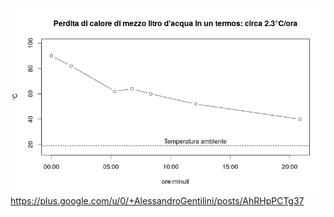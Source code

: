 ![Perdita di calore acqua in thermos](thermos.png "Perdita di calore acqua in thermos")
https://plus.google.com/u/0/+AlessandroGentilini/posts/AhRHpPCTg37
